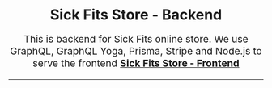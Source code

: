 <h1 align="center">Sick Fits Store - Backend</h1>
<p align="center" style="font-size: 1.2rem;">
  This is backend for Sick Fits online store. We use GraphQL, GraphQL Yoga, Prisma, Stripe and  Node.js to serve the frontend <strong> <a href="https://github.com/hafeez-syed/sick-fits-store">Sick Fits Store - Frontend</a></strong>
</p>

<hr />
